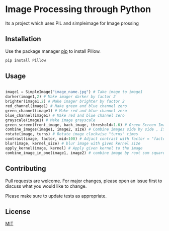# Image Processing through Python

Its a project which uses PIL and simpleimage for Image prossing

## Installation

Use the package manager [pip](https://pypi.org/project/Pillow/) to install Pillow.

```bash
pip install Pillow
```

## Usage

```python

image1 = SimpleImage("image_name.jpg") # Take image to image1
darker(image1,2) # Make imager darker by factor 2
brighter(image1,2) # Make imager brighter by factor 2
red_channel(image1) # Make green and blue channel zero
green_channel(image1) # Make red and blue channel zero
blue_channel(image1) # Make red and blue channel zero
grayscale(image1) # Make image grayscale
green_screen(front_image, back_image, threshold=1.6) # Green Screen Image with back image having green colour overwrittern
combine_images(image1, image2, size) # Combine images side by side , If size is even then w.r.t image1 other wise image2
rotate(image, turns) # Rotate image clockwise "turns" times
contrast(image, factor, mid=100) # Adjact contrast with factor = "factor" and mid = 100 by default can be changes 
blur(image, kernel_size) # blur image with given kernel size
apply_kernel(image, kernel) # Apply given kernel to the image
combine_image_in_one(image1, image2) # combine image by root sum square of pixel values

```

## Contributing
Pull requests are welcome. For major changes, please open an issue first to discuss what you would like to change.

Please make sure to update tests as appropriate.

## License
[MIT](https://choosealicense.com/licenses/mit/)
